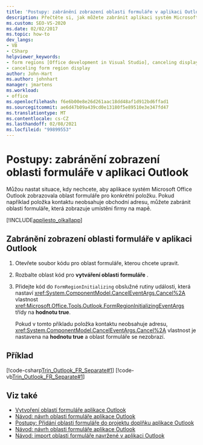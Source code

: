 ```yaml
---
title: 'Postupy: zabránění zobrazení oblasti formuláře v aplikaci Outlook'
description: Přečtěte si, jak můžete zabránit aplikaci systém Microsoft Office Outlook v zobrazování oblasti formuláře pro konkrétní položku.
ms.custom: SEO-VS-2020
ms.date: 02/02/2017
ms.topic: how-to
dev_langs:
- VB
- CSharp
helpviewer_keywords:
- form regions [Office development in Visual Studio], canceling display
- canceling form region display
author: John-Hart
ms.author: johnhart
manager: jmartens
ms.workload:
- office
ms.openlocfilehash: f6e6b00e8e26d261aac18dd48af1d912bd6ffad1
ms.sourcegitcommit: ae6d47b09a439cd0e13180f5e89510e3e347fd47
ms.translationtype: MT
ms.contentlocale: cs-CZ
ms.lasthandoff: 02/08/2021
ms.locfileid: "99899553"
---
```

# <a name="how-to-prevent-outlook-from-displaying-a-form-region"></a>Postupy: zabránění zobrazení oblasti formuláře v aplikaci Outlook
  Můžou nastat situace, kdy nechcete, aby aplikace systém Microsoft Office Outlook zobrazovala oblast formuláře pro konkrétní položku. Pokud například položka kontaktu neobsahuje obchodní adresu, můžete zabránit oblasti formuláře, která zobrazuje umístění firmy na mapě.

 [!INCLUDE[appliesto_olkallapp](../vsto/includes/appliesto-olkallapp-md.md)]

## <a name="to-prevent-outlook-from-displaying-a-form-region"></a>Zabránění zobrazení oblasti formuláře v aplikaci Outlook

1. Otevřete soubor kódu pro oblast formuláře, kterou chcete upravit.

2. Rozbalte oblast kód pro **vytváření oblasti formuláře** .

3. Přidejte kód do `FormRegionInitializing` obslužné rutiny události, která nastaví <xref:System.ComponentModel.CancelEventArgs.Cancel%2A> vlastnost <xref:Microsoft.Office.Tools.Outlook.FormRegionInitializingEventArgs> třídy na **hodnotu true**.

   Pokud v tomto příkladu položka kontaktu neobsahuje adresu, <xref:System.ComponentModel.CancelEventArgs.Cancel%2A> vlastnost je nastavena na **hodnotu true** a oblast formuláře se nezobrazí.

## <a name="example"></a>Příklad
 [!code-csharp[Trin_Outlook_FR_Separate#1](../vsto/codesnippet/CSharp/Trin_Outlook_FR_Separate_O12/MapIt.cs#1)]
 [!code-vb[Trin_Outlook_FR_Separate#1](../vsto/codesnippet/VisualBasic/Trin_Outlook_FR_Separate_O12/MapIt.vb#1)]

## <a name="see-also"></a>Viz také
- [Vytvoření oblastí formuláře aplikace Outlook](../vsto/creating-outlook-form-regions.md)
- [Návod: návrh oblasti formuláře aplikace Outlook](../vsto/walkthrough-designing-an-outlook-form-region.md)
- [Postupy: Přidání oblasti formuláře do projektu doplňku aplikace Outlook](../vsto/how-to-add-a-form-region-to-an-outlook-add-in-project.md)
- [Návod: návrh oblasti formuláře aplikace Outlook](../vsto/walkthrough-designing-an-outlook-form-region.md)
- [Návod: import oblasti formuláře navržené v aplikaci Outlook](../vsto/walkthrough-importing-a-form-region-that-is-designed-in-outlook.md)
